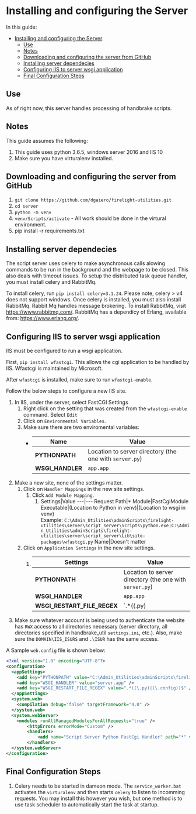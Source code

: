 # Installing and configuring the Server

In this guide:

* [Installing and configuring the Server](#installing-and-configuring-the-server)
    * [Use](#use)
    * [Notes](#notes)
    * [Downloading and configuring the server from GitHub](#downloading-and-configuring-the-server-from-github)
    * [Installing server dependecies](#installing-server-dependecies)
    * [Configuring IIS to server wsgi application](#configuring-iis-to-server-wsgi-application)
    * [Final Configuration Steps](#final-configuration-steps)

## Use

As of right now, this server handles processing of handbrake scripts.

## Notes

This guide assumes the following:

1. This guide uses python 3.6.5, windows server 2016 and IIS 10
2. Make sure you have virturalenv installed.

## Downloading and configuring the server from GitHub

1. `git clone https://github.com/dgaiero/firelight-utilities.git`
2. `cd server`
3. `python -m venv`
4. `venv/Scripts/activate` - All work should be done in the virtural environment.
5. pip install -r requirements.txt

## Installing server dependecies

The script server uses celery to make asynchronous calls alowing commands to be run in the background and the webpage to be closed. This also deals with timeout issues. To setup the distributed task queue handler, you must install celery and RabbitMq.

To install celery, run `pip install celery=3.1.24`. Please note, celery > v4 does not support windows. Once celery is installed, you must also install RabbitMq. Rabbit Mq handles message brokering. To install RabbitMq, visit https://www.rabbitmq.com/. RabbitMq has a dependicy of Erlang, available from: https://www.erlang.org/.

## Configuring IIS to server wsgi application

IIS must be configured to run a wsgi application.

First, `pip install wfastcgi`. This allows the cgi application to be handled by IIS. Wfastcgi is maintained by Microsoft.

After `wfastcgi` is installed, make sure to run `wfastcgi-enable`.

Follow the below steps to configure a new IIS site.

1. In IIS, under the server, select FastCGI Settings
    1. Right click on the setting that was created from the `wfastcgi-enable` command. Select `Edit`
    2. Click on `Environmental Variables`.
    3. Make sure there are two enviromental variables:
        * Name|Value
           ---|---
           **PYTHONPATH**|Location to server directory (the one with `server.py`)
           **WSGI_HANDLER**|`app.app`
2. Make a new site, none of the settings matter.
    1. Click on `Handler Mappings` in the new site settings.
        1. Click `Add Module Mapping`.
            1. Settings|Value
            ---|---
            Request Path|*
            Module|FastCgiModule
            Executable|(Location to Python in venv)\|(Location to wsgi in venv)<br>Example: `C:\Admin_Utilities\adminScripts\firelight-utilities\server\script_server\Scripts\python.exe|C:\Admin_Utilities\adminScripts\firelight-utilities\server\script_server\Lib\site-packages\wfastcgi.py`
            Name|Doesn't matter
    2. Click on `Application Settings` in the new site settings.
        1. Settings|Value
           ---|---
           **PYTHONPATH**|Location to server directory (the one with `server.py`)
           **WSGI_HANDLER**|`app.app`
           **WSGI_RESTART_FILE_REGEX**|`.*((\.py)|(\.config))$`
3. Make sure whatever account is being used to authenticate the website has `RWX` access to all directories necessary (server directory, all directories specified in handbrake_util `settings.ini`, etc.). Also, make sure the `DOMAIN\IIS_ISURS` and `.\ISUR` has the same access.

A Sample `web.config` file is shown below:

```xml
<?xml version="1.0" encoding="UTF-8"?>
<configuration>
  <appSettings>
    <add key="PYTHONPATH" value="C:\Admin_Utilities\adminScripts\firelight-utilities\server" />
    <add key="WSGI_HANDLER" value="server.app" />
    <add key="WSGI_RESTART_FILE_REGEX" value=".*((\.py)|(\.config))$" />
  </appSettings>
  <system.web>
    <compilation debug="false" targetFramework="4.0" />
  </system.web>
  <system.webServer>
    <modules runAllManagedModulesForAllRequests="true" />
        <httpErrors errorMode="Custom" />
        <handlers>
            <add name="Script Server Python FastCgi Handler" path="*" verb="*" modules="FastCgiModule" scriptProcessor="C:\Admin_Utilities\adminScripts\firelight-utilities\server\script_server\Scripts\python.exe|C:\Admin_Utilities\adminScripts\firelight-utilities\server\script_server\Lib\site-packages\wfastcgi.py" resourceType="Unspecified" />
        </handlers>
  </system.webServer>
</configuration>
```


## Final Configuration Steps

1. Celery needs to be started in dameon mode. The `service_worker.bat` activates the `virturalenv` and then starts `celery` to listen to incomming requests. You may install this however you wish, but one method is to use task scheduler to automatically start the task at startup.